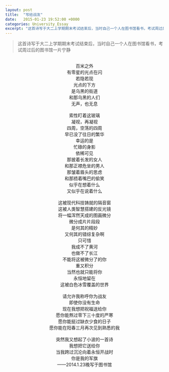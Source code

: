 ```yaml
---
layout: post
title:  "写给战友"
date:   2015-01-23 19:52:00 +0000
categories: University_Essay
excerpt: "这首诗写于大二上学期期末考试结束后，当时自己一个人在图书馆看书，考试周过后的图书馆一片宁静。百米之外，有零星的光点在闪，若隐若现……"
---
```


<div>
<blockquote class='quote-style'>
这首诗写于大二上学期期末考试结束后，当时自己一个人在图书馆看书，考试周过后的图书馆一片宁静
</blockquote>
<br>
</div>

<div align='center'>
百米之外<br>
有零星的光点在闪<br>
若隐若现<br>
光点的下方<br>
是乌黑的街道<br>
和那乌黑的人们<br>
无声，也无息<br>
<br>
索性盯着这玻璃<br>
凝视，再凝视<br>
四周，空荡的四周<br>
早已没了往日的繁华<br>
幸运的是<br>
忙碌的身影<br>
依稀可见<br>
那披着长发的女人<br>
和那正襟危坐的男人<br>
那皱着眉头的思虑<br>
和那捂着嘴巴的偷笑<br>
似乎在想着什么<br>
又似乎在说着什么<br>
<br>
这被现代科技铸就的隔音窗<br>
这被人类智慧搭建的反光镜<br>
将一幅浑然天成的图画微分<br>
微分成片片段段<br>
是何其的精妙<br>
又何其的错综复杂啊<br>
只可惜<br>
我成不了黄河<br>
也做不了长江<br>
不能将这被微分了的你<br>
重又积分<br>
当然也就只能将你<br>
永恒地留在<br>
这被白色冰雪覆盖的世界<br>
<br>
请允许我称呼你为战友<br>
即使你没有生命<br>
现在我想把祝福送给你<br>
愿你能熬过零下三十度的严寒<br>
愿你能挺过缺衣少食的日子<br>
愿你能在阳春三月再次见到熟悉的我<br>
<br>
突然我又想起了小波的一首诗<br>
我想把它送给你<br>
当我跨过沉沦向着永恒开战时<br>
你是我的军旗<br>
——2014.1.23晚写于图书馆
</div>